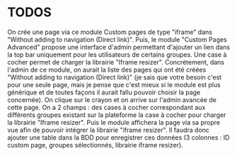 TODOS 
=====

On crée une page via ce module Custom pages de type "iframe" dans "Without adding to navigation (Direct link)".
Puis, le module "Custom Pages Advanced" propose une interface d'admin permettant d'ajouter un lien dans la top bar uniquement pour les utilisateurs de certains groupes. Une case à cocher permet de charger la librairie "Iframe resizer".
Concrètement, dans l'admin de ce module, on aurait la liste des pages qui ont été créées "Without adding to navigation (Direct link)" (je sais que votre besoin c'est pour une seule page, mais je pense que c'est mieux si le module est plus générique et de toutes façons il aurait fallu pouvoir choisir la page concernée).
On clique sur le crayon et on arrive sur l'admin avancée de cette page.
On a 2 champs :
des cases à cocher correspondant aux différents groupes existant sur la plateforme
la case à cocher pour charger la librairie "Iframe resizer".
Puis le module affichera la page via sa propre vue afin de pouvoir intégrer la librairie "iframe resizer".
Il faudra donc ajouter une table dans la BDD pour enregistrer ces données (3 colonnes : ID custom page, groupes sélectionnés, librairie iframe resizer).